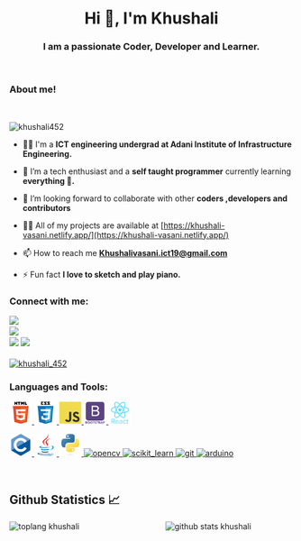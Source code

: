 
<h1 align="center">Hi 👋, I'm Khushali</h1>
<h3 align="center">I am a passionate Coder, Developer and Learner.</h3>

<br>
<h3>About me!</h3>
<br>

<p align="left"> <img src="https://komarev.com/ghpvc/?username=khushali452&label=Profile%20views&color=0e75b6&style=flat" alt="khushali452" /> </p>

- 👩‍🎓 I'm a **ICT engineering undergrad at Adani Institute of Infrastructure Engineering.**

- 🌱 I’m a tech enthusiast and a **self taught programmer** currently learning **everything 🤣.**

- 👯 I’m looking forward to collaborate with other **coders ,developers and contributors**

- 👨‍💻 All of my projects are available at [https://khushali-vasani.netlify.app/](https://khushali-vasani.netlify.app/)

- 📫 How to reach me **Khushalivasani.ict19@gmail.com**

- ⚡ Fun fact **I love to sketch and play piano.**



<h3 align="left">Connect with me:</h3>


 <a href="https://twitter.com/1225khushali" target="_blank" rel="noopener noreferrer"><img src="https://img.icons8.com/fluent/2x/twitter.png" width="50" /></a>  
 <a href="https://www.instagram.com/khushali_452/" target="_blank" rel="noopener noreferrer"><img src="https://img.icons8.com/fluent/2x/instagram-new.png" width="50" /></a>  
 <a href="https://linkedin.com/in/khushali-vasani-1685231aa" target="_blank" rel="noopener noreferrer"><img src="https://img.icons8.com/fluent/2x/linkedin.png" width="50" /></a>
 <a href="mailto:khushalivasani.ict19@gmail.com" target="_blank" rel="noopener noreferrer"><img src="https://img.icons8.com/fluent/2x/gmail.png"  width="50" /></a>
<br> <br>
<a href="https://github.com/khushali452" target="blank"><img align="center" src="https://cdn.jsdelivr.net/npm/simple-icons@3.0.1/icons/github.svg" alt="khushali_452"  width="50" /></a>



<h3 align="left">Languages and Tools:</h3>
<p align="left"><a href="https://www.w3.org/html/" target="_blank"> <img src="https://raw.githubusercontent.com/devicons/devicon/master/icons/html5/html5-original-wordmark.svg" alt="html5" width="40" height="40"/> </a> 
 <a href="https://www.w3schools.com/css/" target="_blank"> <img src="https://raw.githubusercontent.com/devicons/devicon/master/icons/css3/css3-original-wordmark.svg" alt="css3" width="40" height="40"/> </a>
 <a href="https://developer.mozilla.org/en-US/docs/Web/JavaScript" target="_blank"> <img src="https://raw.githubusercontent.com/devicons/devicon/master/icons/javascript/javascript-original.svg" alt="javascript" width="40" height="40"/> </a>
 <a href="https://getbootstrap.com" target="_blank"> <img src="https://raw.githubusercontent.com/devicons/devicon/master/icons/bootstrap/bootstrap-plain-wordmark.svg" alt="bootstrap" width="40" height="40"/> </a> 
 <a href="https://reactjs.org/" target="_blank"> <img src="https://raw.githubusercontent.com/devicons/devicon/master/icons/react/react-original-wordmark.svg" alt="react" width="40" height="40"/></p>
 
 <p><a href="https://www.cprogramming.com/" target="_blank"> <img src="https://raw.githubusercontent.com/devicons/devicon/master/icons/c/c-original.svg" alt="c" width="40" height="40"/> </a>
 <a href="https://www.java.com" target="_blank"> <img src="https://raw.githubusercontent.com/devicons/devicon/master/icons/java/java-original.svg" alt="java" width="40" height="40"/> </a>
 <a href="https://www.python.org" target="_blank"> <img src="https://raw.githubusercontent.com/devicons/devicon/master/icons/python/python-original.svg" alt="python" width="40" height="40"/> </a> 
 <a href="https://opencv.org/" target="_blank"> <img src="https://www.vectorlogo.zone/logos/opencv/opencv-icon.svg" alt="opencv" width="40" height="40"/> </a>
 <a href="https://scikit-learn.org/" target="_blank"> <img src="https://upload.wikimedia.org/wikipedia/commons/0/05/Scikit_learn_logo_small.svg" alt="scikit_learn" width="40" height="40"/> </a>
 <a href="https://git-scm.com/" target="_blank"> <img src="https://www.vectorlogo.zone/logos/git-scm/git-scm-icon.svg" alt="git" width="40" height="40"/> </a>
 <a href="https://www.arduino.cc/" target="_blank"> <img src="https://cdn.worldvectorlogo.com/logos/arduino-1.svg" alt="arduino" width="40" height="40"/> </a>
    </p>
<br>
<h2 align="left"> Github Statistics 📈 </h2>

<p><img align="left" src="https://github-readme-stats.vercel.app/api/top-langs/?username=khushali452&langs_count=10&theme=tokyonight&layout=compact" alt="toplang khushali" height="250" width=45% /><img align="right" src="https://github-readme-stats-sigma-five.vercel.app/api?username=khushali452&show_icons=true&include_all_commits=true&count_private=true&theme=midnight-purple&line_height=40" alt="github stats khushali" height="250" width=45% />
  <br>



